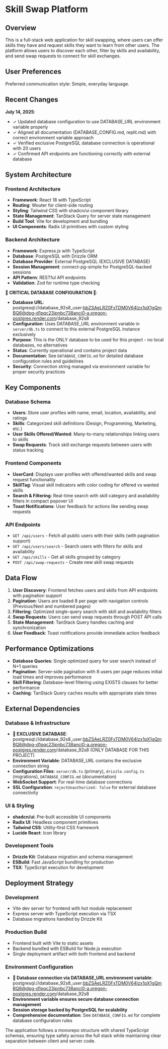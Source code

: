 # Skill Swap Platform

## Overview

This is a full-stack web application for skill swapping, where users can offer skills they have and request skills they want to learn from other users. The platform allows users to discover each other, filter by skills and availability, and send swap requests to connect for skill exchanges.

## User Preferences

Preferred communication style: Simple, everyday language.

## Recent Changes

**July 14, 2025**:
- ✓ Updated database configuration to use DATABASE_URL environment variable properly
- ✓ Aligned all documentation (DATABASE_CONFIG.md, replit.md) with correct environment variable approach
- ✓ Verified exclusive PostgreSQL database connection is operational with 20 users
- ✓ Confirmed API endpoints are functioning correctly with external database

## System Architecture

### Frontend Architecture
- **Framework**: React 18 with TypeScript
- **Routing**: Wouter for client-side routing
- **Styling**: Tailwind CSS with shadcn/ui component library
- **State Management**: TanStack Query for server state management
- **Build Tool**: Vite for development and bundling
- **UI Components**: Radix UI primitives with custom styling

### Backend Architecture
- **Framework**: Express.js with TypeScript
- **Database**: PostgreSQL with Drizzle ORM
- **Database Provider**: External PostgreSQL (EXCLUSIVE DATABASE)
- **Session Management**: connect-pg-simple for PostgreSQL-backed sessions
- **API Pattern**: RESTful API endpoints
- **Validation**: Zod for runtime type checking

**🚨 CRITICAL DATABASE CONFIGURATION 🚨**:
- **Database URL**: postgresql://database_92s8_user:bbZSAeLRZ0FxTDM0V64Izx1pX1gQmBQ6@dpg-d1pqc23ipnbc738anci0-a.oregon-postgres.render.com/database_92s8
- **Configuration**: Uses DATABASE_URL environment variable in `server/db.ts` to connect to this external PostgreSQL instance exclusively
- **Purpose**: This is the ONLY database to be used for this project - no local databases, no alternatives
- **Status**: Currently operational and contains project data
- **Documentation**: See `DATABASE_CONFIG.md` for detailed database configuration rules and guidelines
- **Security**: Connection string managed via environment variable for proper security practices

## Key Components

### Database Schema
- **Users**: Store user profiles with name, email, location, availability, and ratings
- **Skills**: Categorized skill definitions (Design, Programming, Marketing, etc.)
- **User Skills Offered/Wanted**: Many-to-many relationships linking users to skills
- **Swap Requests**: Track skill exchange requests between users with status tracking

### Frontend Components
- **UserCard**: Displays user profiles with offered/wanted skills and swap request functionality
- **SkillTag**: Visual skill indicators with color coding for offered vs wanted skills
- **Search & Filtering**: Real-time search with skill category and availability filters in compact popover UI
- **Toast Notifications**: User feedback for actions like sending swap requests

### API Endpoints
- `GET /api/users` - Fetch all public users with their skills (with pagination support)
- `GET /api/users/search` - Search users with filters for skills and availability
- `GET /api/skills` - Get all skills grouped by category
- `POST /api/swap-requests` - Create new skill swap requests

## Data Flow

1. **User Discovery**: Frontend fetches users and skills from API endpoints with pagination support
2. **Pagination**: Users are loaded 8 per page with navigation controls (Previous/Next and numbered pages)
3. **Filtering**: Optimized single-query search with skill and availability filters
4. **Swap Requests**: Users can send swap requests through POST API calls
5. **State Management**: TanStack Query handles caching and synchronization
6. **User Feedback**: Toast notifications provide immediate action feedback

## Performance Optimizations

- **Database Queries**: Single optimized query for user search instead of N+1 queries
- **Pagination**: Server-side pagination with 8 users per page reduces initial load times and improves performance
- **Skill Filtering**: Database-level filtering using EXISTS clauses for better performance
- **Caching**: TanStack Query caches results with appropriate stale times

## External Dependencies

### Database & Infrastructure
- **🚨 EXCLUSIVE DATABASE**: postgresql://database_92s8_user:bbZSAeLRZ0FxTDM0V64Izx1pX1gQmBQ6@dpg-d1pqc23ipnbc738anci0-a.oregon-postgres.render.com/database_92s8 (ONLY DATABASE FOR THIS PROJECT)
- **Environment Variable**: DATABASE_URL contains the exclusive connection string
- **Configuration Files**: `server/db.ts` (primary), `drizzle.config.ts` (migrations), `DATABASE_CONFIG.md` (documentation)
- **WebSocket Support**: For real-time database connections
- **SSL Configuration**: `rejectUnauthorized: false` for external database connectivity

### UI & Styling
- **shadcn/ui**: Pre-built accessible UI components
- **Radix UI**: Headless component primitives
- **Tailwind CSS**: Utility-first CSS framework
- **Lucide React**: Icon library

### Development Tools
- **Drizzle Kit**: Database migration and schema management
- **ESBuild**: Fast JavaScript bundling for production
- **TSX**: TypeScript execution for development

## Deployment Strategy

### Development
- Vite dev server for frontend with hot module replacement
- Express server with TypeScript execution via TSX
- Database migrations handled by Drizzle Kit

### Production Build
- Frontend built with Vite to static assets
- Backend bundled with ESBuild for Node.js execution
- Single deployment artifact with both frontend and backend

### Environment Configuration
- **🚨 Database connection via DATABASE_URL environment variable**: postgresql://database_92s8_user:bbZSAeLRZ0FxTDM0V64Izx1pX1gQmBQ6@dpg-d1pqc23ipnbc738anci0-a.oregon-postgres.render.com/database_92s8
- **Environment variable ensures secure database connection management**
- **Session storage backed by PostgreSQL for scalability**
- **Comprehensive documentation**: See `DATABASE_CONFIG.md` for complete database configuration rules

The application follows a monorepo structure with shared TypeScript schemas, ensuring type safety across the full stack while maintaining clear separation between client and server code.